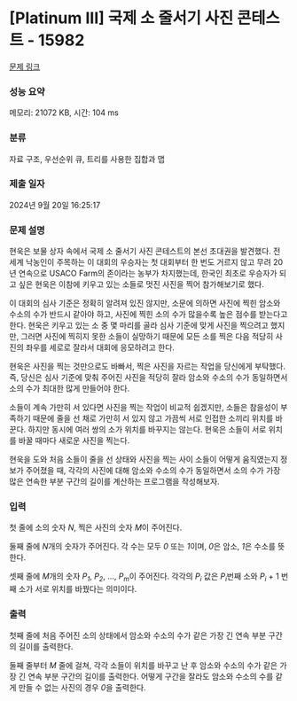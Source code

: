 # [Platinum III] 국제 소 줄서기 사진 콘테스트 - 15982 

[문제 링크](https://www.acmicpc.net/problem/15982) 

### 성능 요약

메모리: 21072 KB, 시간: 104 ms

### 분류

자료 구조, 우선순위 큐, 트리를 사용한 집합과 맵

### 제출 일자

2024년 9월 20일 16:25:17

### 문제 설명

<p>현욱은 보물 상자 속에서 국제 소 줄서기 사진 콘테스트의 본선 초대권을 발견했다. 전 세계 낙농인이 주목하는 이 대회의 우승자는 첫 대회부터 한 번도 거르지 않고 무려 20년 연속으로 USACO Farm의 존이라는 농부가 차지했는데, 한국인 최초로 우승자가 되고 싶은 현욱은 이참에 키우고 있는 소들로 멋진 사진을 찍어 참가해보기로 했다.</p>

<p>이 대회의 심사 기준은 정확히 알려져 있진 않지만, 소문에 의하면 사진에 찍힌 암소와 수소의 수가 반드시 같아야 하고, 사진에 찍힌 소의 수가 많을수록 높은 점수를 받는다고 한다. 현욱은 키우고 있는 소 중 몇 마리를 골라 심사 기준에 맞게 사진을 찍으려고 했지만, 그러면 사진에 찍히지 못한 소들이 실망하기 때문에 모든 소를 찍은 다음 적당히 사진의 좌우를 세로로 잘라서 대회에 응모하려고 한다.</p>

<p>현욱은 사진을 찍는 것만으로도 바빠서, 찍은 사진을 자르는 작업을 당신에게 부탁했다. 즉, 당신은 심사 기준에 맞춰 주어진 사진을 적당히 잘라 암소와 수소의 수가 동일하면서 소의 수가 최대한 많게 만들어야 한다.</p>

<p>소들이 계속 가만히 서 있다면 사진을 찍는 작업이 비교적 쉽겠지만, 소들은 참을성이 부족하기 때문에 줄을 선 채로 가만히 서 있지 않고 가끔씩 서로 인접한 소끼리 위치를 바꾼다. 하지만 동시에 여러 쌍의 소가 위치를 바꾸지는 않는다. 현욱은 소들이 서로 위치를 바꿀 때마다 새로운 사진을 찍는다.</p>

<p>현욱을 도와 처음 소들이 줄을 선 상태와 사진을 찍는 사이 소들이 어떻게 움직였는지 정보가 주어졌을 때, 각각의 사진에 대해 암소와 수소의 수가 동일하면서 소의 수가 가장 많은 연속한 부분 구간의 길이를 계산하는 프로그램을 작성해보자.</p>

### 입력 

 <p>첫 줄에 소의 숫자 <em>N</em>, 찍은 사진의 숫자 <em>M</em>이 주어진다.</p>

<p>둘째 줄에 <em>N</em>개의 숫자가 주어진다. 각 수는 모두 <em>0</em> 또는 <em>1</em>이며, <em>0</em>은 암소, <em>1</em>은 수소를 뜻한다.</p>

<p>셋째 줄에 <em>M</em>개의 숫자 <em>P<sub>1</sub></em>,<em> P<sub>2</sub></em>, ..., <em>P<sub>m</sub></em>이 주어진다. 각각의<em> P<sub>i</sub></em> 값은 <em>P<sub>i</sub></em>번째 소와 <em>P<sub>i</sub></em> + 1 번째 소가 서로 위치를 바꿨다는 의미이다.</p>

### 출력 

 <p>첫째 줄에 처음 주어진 소의 상태에서 암소와 수소의 수가 같은 가장 긴 연속 부분 구간의 길이를 출력한다.</p>

<p>둘째 줄부터 <em>M</em> 줄에 걸쳐, 각각 소들이 위치를 바꾸고 난 후 암소와 수소의 수가 같은 가장 긴 연속 부분 구간의 길이를 출력한다. 어떻게 구간을 잘라도 암소와 수소의 수를 같게 만들 수 없는 사진의 경우<em> 0</em>을 출력한다.</p>

